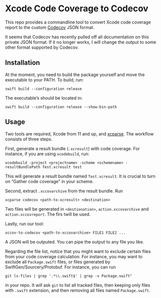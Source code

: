 # Xcode Code Coverage to Codecov

This repo provides a commandline tool to convert Xcode code coverage report to the custom [Codecov](https://codecov.io) JSON format.

It seems that Codecov has recently pulled off all documentation on this private JSON format. If it no longer works, I will change the output to some other format supported by Codecov.

## Installation

At the moment, you need to build the package yourself and move the executable to your PATH. To build, run:

```
swift build --configuration release
```

The executable’s should be located in:

```
swift build --configuration release --show-bin-path
```

## Usage

Two tools are required, Xcode from 11 and up, and [xcparse](https://github.com/ChargePoint/xcparse). The workflow consists of three steps.

First, generate a result bundle (`.xcresult`) with code coverage. For instance, if you are using `xcodebuild`, run:

```
xcodebuild -project <projectname> -scheme <schemename> -resultBundlePath Test.xcresult test
```

This will generate a result bundle named `Test.xcresult`. It is crucial to turn on “Gather code coverage” in your scheme.

Second, extract `.xccovarchive` from the result bundle. Run

```
xcparse codecov <path-to-xcresult> <destination>
```

Two files will be generated in `<destionation>`, `action.xccovarchive` and `action.xccovreport`. The firs twill be used.

Lastly, run our tool:

```
xccov-to-codecov <path-to-xccovarchive> FILE1 FILE2 ...
```

A JSON will be outputed. You can pipe the output to any file you like.

Regarding the file list, notice that you might want to exclude certain files from your code coverage calculation. For instance, you may want to exclude all `Package.swift` files, or files generated by SwiftGen/Sourcery/Protobuf. For instance, you can run

```
git ls-files | grep '.*\\.swift$' | grep -v Package.swift"
```

in your repo. It will ask `git` to list all tracked files, then keeping only files with `.swift` extension, and then removing all files named `Package.swift`.
